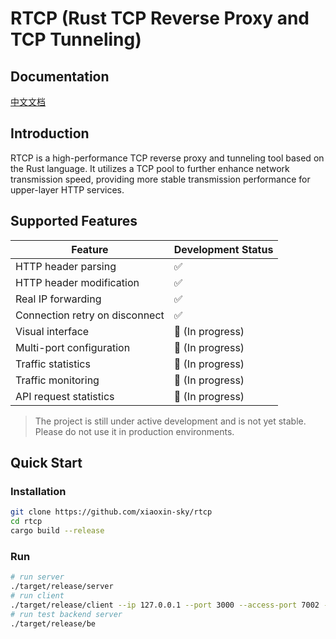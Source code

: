 # RTCP (Rust TCP Reverse Proxy and TCP Tunneling)

## Documentation

[中文文档](./readme-zh.md)

## Introduction

RTCP is a high-performance TCP reverse proxy and tunneling tool based on the Rust language. It utilizes a TCP pool to further enhance network transmission speed, providing more stable transmission performance for upper-layer HTTP services.

## Supported Features

| Feature                | Development Status |
|------------------------|--------------------|
| HTTP header parsing    | ✅                 |
| HTTP header modification | ✅               |
| Real IP forwarding     | ✅                 |
| Connection retry on disconnect | ✅        |
| Visual interface       | 🚧 (In progress)   |
| Multi-port configuration | 🚧 (In progress) |
| Traffic statistics     | 🚧 (In progress)   |
| Traffic monitoring     | 🚧 (In progress)   |
| API request statistics | 🚧 (In progress)   |

> The project is still under active development and is not yet stable. Please do not use it in production environments.

## Quick Start

### Installation

```bash
git clone https://github.com/xiaoxin-sky/rtcp
cd rtcp
cargo build --release
```

### Run

```bash
# run server
./target/release/server
# run client
./target/release/client --ip 127.0.0.1 --port 3000 --access-port 7002 --server 127.0.0.1
# run test backend server
./target/release/be
```


